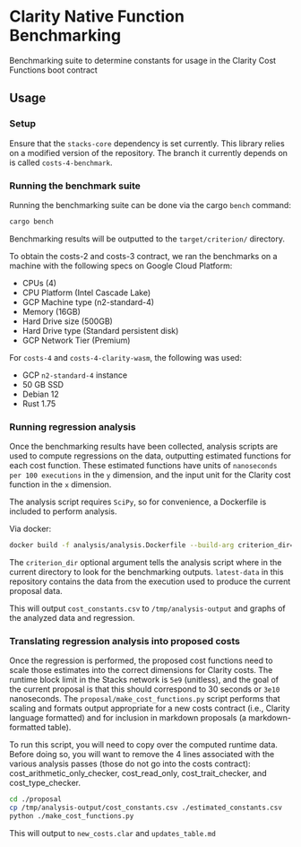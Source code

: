 # Clarity Native Function Benchmarking
Benchmarking suite to determine constants for usage in the Clarity Cost Functions boot contract

## Usage

### Setup 

Ensure that the `stacks-core` dependency is set currently. This library 
relies on a modified version of the repository. The branch it currently depends on is called 
`costs-4-benchmark`.

### Running the benchmark suite

Running the benchmarking suite can be done via the cargo `bench` command:

```sh
cargo bench
```

Benchmarking results will be outputted to the `target/criterion/` directory.

To obtain the costs-2 and costs-3 contract, we ran the benchmarks on a machine 
with the following specs on Google Cloud Platform:
- CPUs (4)
- CPU Platform (Intel Cascade Lake)
- GCP Machine type (n2-standard-4)
- Memory (16GB)
- Hard Drive size (500GB)
- Hard Drive type (Standard persistent disk)
- GCP Network Tier (Premium)

For `costs-4` and `costs-4-clarity-wasm`, the following was used:
- GCP `n2-standard-4` instance
- 50 GB SSD
- Debian 12
- Rust 1.75

### Running regression analysis

Once the benchmarking results have been collected, analysis scripts are
used to compute regressions on the data, outputting estimated functions
for each cost function. These estimated functions have units of
`nanoseconds per 100 executions` in the `y` dimension, and the input
unit for the Clarity cost function in the `x` dimension.

The analysis script requires `SciPy`, so for convenience, a Dockerfile is
included to perform analysis.

Via docker:

```sh
docker build -f analysis/analysis.Dockerfile --build-arg criterion_dir="latest-data/criterion" -o /tmp/analysis-output/ .
```

The `criterion_dir` optional argument tells the analysis script where in
the current directory to look for the benchmarking outputs. `latest-data`
in this repository contains the data from the execution used to produce
the current proposal data.

This will output `cost_constants.csv` to `/tmp/analysis-output` and graphs
of the analyzed data and regression.

### Translating regression analysis into proposed costs

Once the regression is performed, the proposed cost functions need to
scale those estimates into the correct dimensions for Clarity costs.
The runtime block limit in the Stacks network is `5e9` (unitless), and
the goal of the current proposal is that this should correspond to 30
seconds or `3e10` nanoseconds. The `proposal/make_cost_functions.py`
script performs that scaling and formats output appropriate for a new
costs contract (i.e., Clarity language formatted) and for inclusion in
markdown proposals (a markdown-formatted table).

To run this script, you will need to copy over the computed runtime
data. Before doing so, you will want to remove the 4 lines associated with
the various analysis passes (those do not go into the costs contract):
cost_arithmetic_only_checker, cost_read_only, cost_trait_checker, and
cost_type_checker. 

```sh
cd ./proposal
cp /tmp/analysis-output/cost_constants.csv ./estimated_constants.csv
python ./make_cost_functions.py
```

This will output to `new_costs.clar` and `updates_table.md`
